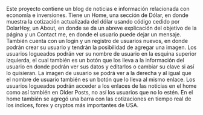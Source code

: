 Este proyecto contiene un blog de noticias e información relacionada con economía e inversiones. 
Tiene un Home, una sección de Dólar, en donde muestra la cotización actualizada del dólar usando código cedido por DolarHoy, un About, en donde se da un abreve explicación del objetivo de la página y un Contact me, en donde el usuario puede dejar un mensaje.
También cuenta con un login y un registro de usuarios nuevos, en donde podrán crear su usuario y tendrán la posibilidad de agregar una imagen.
Los usuarios logueados podrán ver su nombre de usuario en la esquina superior izquierda, el cual también es un botón que los lleva a la información del usuario en donde podrán ver sus datos y editarlos o cambiar su clave si así lo quisieran. La imagen de usuario se podrá ver a la derecha y al igual que el nombre de usuario también es un botón que lo lleva al mismo enlace.
Los usuarios logueados podrán acceder a los enlaces de las noticias en el home como así también en Older Posts, no así los usuarios que no lo estén.
En el home también se agregó una barra con las cotizaciones en tiempo real de los índices, forex y cryptos más importantes de USA.
